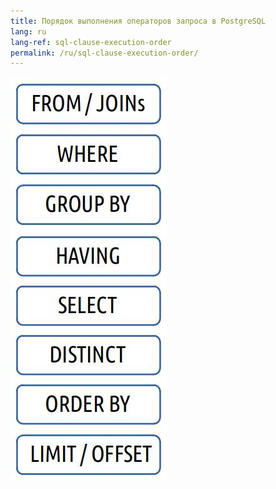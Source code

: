 ```yaml
---
title: Порядок выполнения операторов запроса в PostgreSQL
lang: ru
lang-ref: sql-clause-execution-order
permalink: /ru/sql-clause-execution-order/
---
```


![](/images/ru/postgresql_clause_execution_order.jpg)


